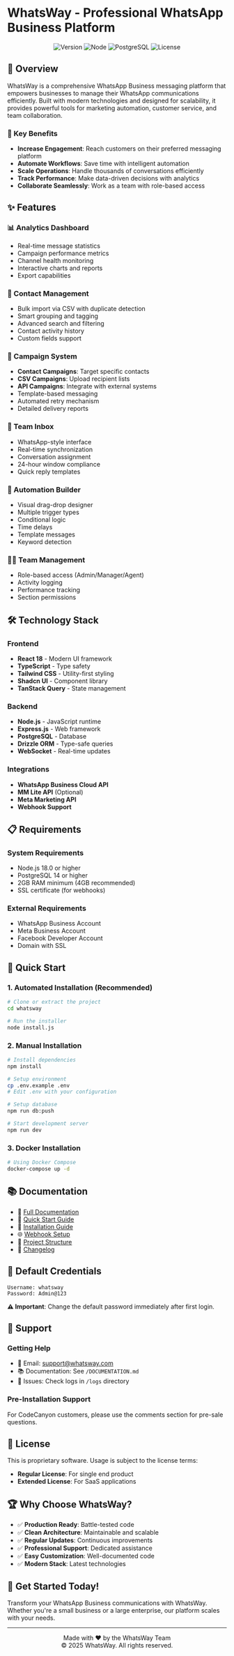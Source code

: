 # WhatsWay - Professional WhatsApp Business Platform

<p align="center">
  <img src="https://img.shields.io/badge/version-1.0.0-blue.svg" alt="Version">
  <img src="https://img.shields.io/badge/node-%3E%3D18.0-green.svg" alt="Node">
  <img src="https://img.shields.io/badge/postgresql-%3E%3D14-blue.svg" alt="PostgreSQL">
  <img src="https://img.shields.io/badge/license-proprietary-red.svg" alt="License">
</p>

## 🚀 Overview

WhatsWay is a comprehensive WhatsApp Business messaging platform that empowers businesses to manage their WhatsApp communications efficiently. Built with modern technologies and designed for scalability, it provides powerful tools for marketing automation, customer service, and team collaboration.

### 🎯 Key Benefits
- **Increase Engagement**: Reach customers on their preferred messaging platform
- **Automate Workflows**: Save time with intelligent automation
- **Scale Operations**: Handle thousands of conversations efficiently
- **Track Performance**: Make data-driven decisions with analytics
- **Collaborate Seamlessly**: Work as a team with role-based access

## ✨ Features

### 📊 Analytics Dashboard
- Real-time message statistics
- Campaign performance metrics
- Channel health monitoring
- Interactive charts and reports
- Export capabilities

### 👥 Contact Management
- Bulk import via CSV with duplicate detection
- Smart grouping and tagging
- Advanced search and filtering
- Contact activity history
- Custom fields support

### 📨 Campaign System
- **Contact Campaigns**: Target specific contacts
- **CSV Campaigns**: Upload recipient lists
- **API Campaigns**: Integrate with external systems
- Template-based messaging
- Automated retry mechanism
- Detailed delivery reports

### 💬 Team Inbox
- WhatsApp-style interface
- Real-time synchronization
- Conversation assignment
- 24-hour window compliance
- Quick reply templates

### 🤖 Automation Builder
- Visual drag-drop designer
- Multiple trigger types
- Conditional logic
- Time delays
- Template messages
- Keyword detection

### 👨‍💼 Team Management
- Role-based access (Admin/Manager/Agent)
- Activity logging
- Performance tracking
- Section permissions

## 🛠 Technology Stack

### Frontend
- **React 18** - Modern UI framework
- **TypeScript** - Type safety
- **Tailwind CSS** - Utility-first styling
- **Shadcn UI** - Component library
- **TanStack Query** - State management

### Backend
- **Node.js** - JavaScript runtime
- **Express.js** - Web framework
- **PostgreSQL** - Database
- **Drizzle ORM** - Type-safe queries
- **WebSocket** - Real-time updates

### Integrations
- **WhatsApp Business Cloud API**
- **MM Lite API** (Optional)
- **Meta Marketing API**
- **Webhook Support**

## 📋 Requirements

### System Requirements
- Node.js 18.0 or higher
- PostgreSQL 14 or higher
- 2GB RAM minimum (4GB recommended)
- SSL certificate (for webhooks)

### External Requirements
- WhatsApp Business Account
- Meta Business Account
- Facebook Developer Account
- Domain with SSL

## 🚀 Quick Start

### 1. Automated Installation (Recommended)
```bash
# Clone or extract the project
cd whatsway

# Run the installer
node install.js
```

### 2. Manual Installation
```bash
# Install dependencies
npm install

# Setup environment
cp .env.example .env
# Edit .env with your configuration

# Setup database
npm run db:push

# Start development server
npm run dev
```

### 3. Docker Installation
```bash
# Using Docker Compose
docker-compose up -d
```

## 📚 Documentation

- 📖 [Full Documentation](DOCUMENTATION.md)
- 🚀 [Quick Start Guide](QUICK_START_GUIDE.md)
- 🔧 [Installation Guide](INSTALL_README.md)
- 🌐 [Webhook Setup](WEBHOOK_SETUP_GUIDE.md)
- 📁 [Project Structure](PROJECT_STRUCTURE.md)
- 📝 [Changelog](CHANGELOG.md)

## 🔐 Default Credentials

```
Username: whatsway
Password: Admin@123
```
**⚠️ Important**: Change the default password immediately after first login.

## 🤝 Support

### Getting Help
- 📧 Email: support@whatsway.com
- 📚 Documentation: See `/DOCUMENTATION.md`
- 🐛 Issues: Check logs in `/logs` directory

### Pre-Installation Support
For CodeCanyon customers, please use the comments section for pre-sale questions.

## 📄 License

This is proprietary software. Usage is subject to the license terms:
- **Regular License**: For single end product
- **Extended License**: For SaaS applications

## 🏆 Why Choose WhatsWay?

- ✅ **Production Ready**: Battle-tested code
- ✅ **Clean Architecture**: Maintainable and scalable
- ✅ **Regular Updates**: Continuous improvements
- ✅ **Professional Support**: Dedicated assistance
- ✅ **Easy Customization**: Well-documented code
- ✅ **Modern Stack**: Latest technologies

## 🎉 Get Started Today!

Transform your WhatsApp Business communications with WhatsWay. Whether you're a small business or a large enterprise, our platform scales with your needs.

---

<p align="center">
  Made with ❤️ by the WhatsWay Team<br>
  © 2025 WhatsWay. All rights reserved.
</p>